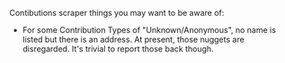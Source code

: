 Contibutions scraper things you may want to be aware of:
   * For some Contribution Types of "Unknown/Anonymous", no name is listed but there is an address.
     At present, those nuggets are disregarded. It's trivial to report those back though.
